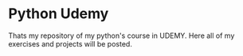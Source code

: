 # Python Udemy
Thats my repository of my python's course in UDEMY. Here all of my exercises and projects will be posted.
